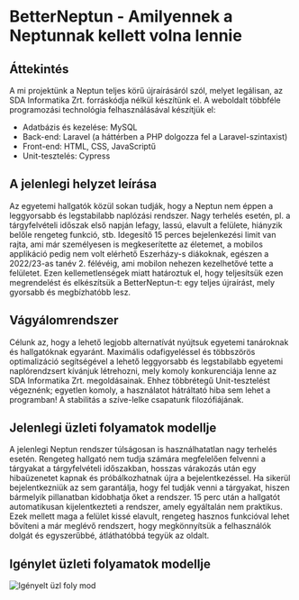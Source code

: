 # BetterNeptun - Amilyennek a Neptunnak kellett volna lennie

## Áttekintés

A mi projektünk a Neptun teljes körű újraírásáról szól, melyet legálisan, az SDA Informatika Zrt. forráskódja nélkül készítünk el.
A weboldalt többféle programozási technológia felhasználásával készítjük el:

- Adatbázis és kezelése: MySQL
- Back-end: Laravel (a háttérben a PHP dolgozza fel a Laravel-szintaxist)
- Front-end: HTML, CSS, JavaScriptű
- Unit-tesztelés: Cypress 

## A jelenlegi helyzet leírása

Az egyetemi hallgatók közül sokan tudják, hogy a Neptun nem éppen a leggyorsabb és legstabilabb naplózási rendszer.
Nagy terhelés esetén, pl. a tárgyfelvételi időszak első napján lefagy, lassú, elavult a felülete, hiányzik belőle rengeteg funkció, stb.
Idegesítő 15 perces bejelenkezési limit van rajta, ami már személyesen is megkeserítette az életemet, a mobilos applikáció pedig nem
volt elérhető Eszerházy-s diákoknak, egészen a 2022/23-as tanév 2. félévéig, ami mobilon nehezen kezelhetővé tette a felületet.
Ezen kellemetlenségek miatt határoztuk el, hogy teljesítsük ezen megrendelést és elkészítsük a BetterNeptun-t: egy teljes újraírást,
mely gyorsabb és megbízhatóbb lesz.

## Vágyálomrendszer

Célunk az, hogy a lehető legjobb alternatívát nyújtsuk egyetemi tanároknak és hallgatóknak egyaránt. Maximális odafigyeléssel és többszörös
optimalizáció segítségével a lehető leggyorsabb és legstabilabb egyetemi naplórendzsert kívánjuk létrehozni, mely komoly konkurenciája lenne
az SDA Informatika Zrt. megoldásainak. Ehhez többrétegű Unit-tesztelést végeznénk; egyetlen komoly, a használatot hátráltató hiba sem lehet
a programban! A stabilitás a szíve-lelke csapatunk filozófiájának.

## Jelenlegi üzleti folyamatok modellje

A jelenlegi Neptun rendszer túlságosan is használhatatlan nagy terhelés esetén. Rengeteg hallgató nem tudja számára megfelelően felvenni a tárgyakat a tárgyfelvételi
időszakban, hosszas várakozás után egy hibaüzenetet kapnak és próbálkozhatnak újra a bejelentkezéssel. Ha sikerül bejelentkezniük az sem garantálja, hogy fel tudják
venni a tárgyakat, hiszen bármelyik pillanatban kidobhatja őket a rendszer. 15 perc után a hallgatót automatikusan kijelentkezteti a rendszer, amely egyáltalán nem
praktikus. Ezek mellett maga a felület kissé elavult, rengeteg hasznos funkcióval lehet bővíteni a már meglévő rendszert, hogy megkönnyítsük a felhasználók dolgát és
egyszerűbbé, átláthatóbbá tegyük az oldalt.

## Igénylet üzleti folyamatok modellje
![Igényelt üzl  foly  mod](https://user-images.githubusercontent.com/78543866/224563681-2a082e4e-23ac-436e-b7a2-a6cce888f187.png)
